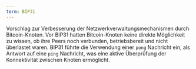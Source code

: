 ```yaml
---
term: BIP31
---
```


Vorschlag zur Verbesserung der Netzwerkverwaltungsmechanismen durch Bitcoin-Knoten. Vor BIP31 hatten Bitcoin-Knoten keine direkte Möglichkeit zu wissen, ob ihre Peers noch verbunden, betriebsbereit und nicht überlastet waren. BIP31 führte die Verwendung einer `pong` Nachricht ein, als Antwort auf eine `ping` Nachricht, was eine aktive Überprüfung der Konnektivität zwischen Knoten ermöglicht.
